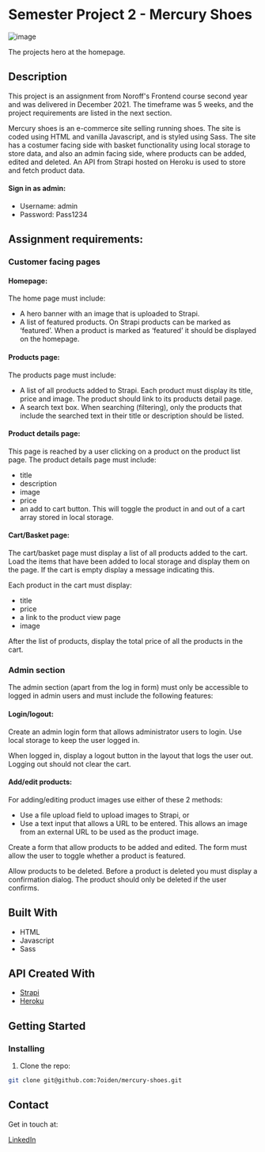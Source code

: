 # Semester Project 2 - Mercury Shoes

![image](https://res.cloudinary.com/dhd2paq70/image/upload/v1654681036/mercury_lyf9vl.jpg)

The projects hero at the homepage.

## Description

This project is an assignment from Noroff's Frontend course second year and was delivered in December 2021. The timeframe was 5 weeks, and the project requirements are listed in the next section.

Mercury shoes is an e-commerce site selling running shoes. The site is coded using HTML and vanilla Javascript, and is styled using Sass. The site has a costumer facing side with basket functionality using local storage to store data, and also an admin facing side, where products can be added, edited and deleted. An API from Strapi hosted on Heroku is used to store and fetch product data.

#### Sign in as admin:
- Username: admin
- Password: Pass1234

## Assignment requirements:

### Customer facing pages

#### Homepage:

The home page must include:

- A hero banner with an image that is uploaded to Strapi.
- A list of featured products. On Strapi products can be marked as ‘featured’. When a product is marked as ‘featured’ it should be displayed on the homepage.

#### Products page:

The products page must include:

- A list of all products added to Strapi. Each product must display its title, price and image. The product should link to its products detail page.
- A search text box. When searching (filtering), only the products that include the searched text in their title or description should be listed.

#### Product details page:

This page is reached by a user clicking on a product on the product list page. The product details page must include:

- title
- description
- image
- price
- an add to cart button. This will toggle the product in and out of a cart array stored in local storage.

#### Cart/Basket page:

The cart/basket page must display a list of all products added to the cart. Load the items that have been added to local storage and display them on the page. If the cart is empty display a message indicating this.

Each product in the cart must display:

- title
- price
- a link to the product view page
- image

After the list of products, display the total price of all the products in the cart.

### Admin section

The admin section (apart from the log in form) must only be accessible to logged in admin users and must include the following features:

#### Login/logout:

Create an admin login form that allows administrator users to login. Use local storage to keep the user logged in.

When logged in, display a logout button in the layout that logs the user out. Logging out should not clear the cart.

#### Add/edit products:

For adding/editing product images use either of these 2 methods:

- Use a file upload field to upload images to Strapi, or
- Use a text input that allows a URL to be entered. This allows an image from an external URL to be used as the product image.

Create a form that allow products to be added and edited. The form must allow the user to toggle whether a product is featured.

Allow products to be deleted. Before a product is deleted you must display a confirmation dialog. The product should only be deleted if the user confirms.

## Built With

- HTML
- Javascript
- Sass

## API Created With

- [Strapi](https://strapi.io)
- [Heroku](https://heroku.com)

## Getting Started

### Installing

1. Clone the repo:

```bash
git clone git@github.com:7oiden/mercury-shoes.git
```

## Contact

Get in touch at:

[LinkedIn](https://www.linkedin.com/in/tommy-j-16b56678/)

